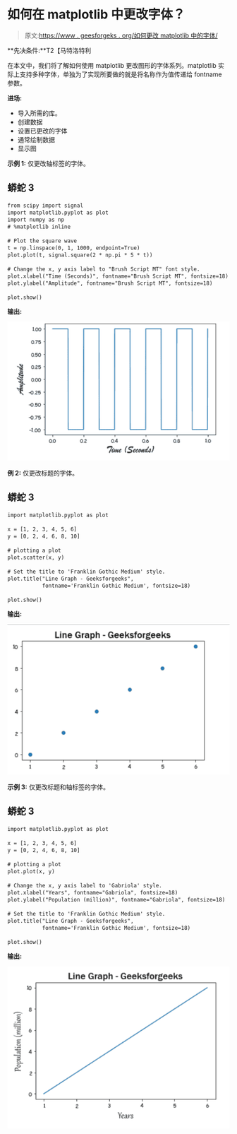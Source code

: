 # 如何在 matplotlib 中更改字体？

> 原文:[https://www . geesforgeks . org/如何更改 matplotlib 中的字体/](https://www.geeksforgeeks.org/how-to-change-fonts-in-matplotlib/)

**先决条件:**T2【马特洛特利

在本文中，我们将了解如何使用 matplotlib 更改图形的字体系列。matplotlib 实际上支持多种字体，单独为了实现所要做的就是将名称作为值传递给 fontname 参数。

**进场:**

*   导入所需的库。
*   创建数据
*   设置已更改的字体
*   通常绘制数据
*   显示图

**示例 1:** 仅更改轴标签的字体。

## 蟒蛇 3

```
from scipy import signal
import matplotlib.pyplot as plot
import numpy as np
# %matplotlib inline

# Plot the square wave
t = np.linspace(0, 1, 1000, endpoint=True)
plot.plot(t, signal.square(2 * np.pi * 5 * t))

# Change the x, y axis label to "Brush Script MT" font style.
plot.xlabel("Time (Seconds)", fontname="Brush Script MT", fontsize=18)
plot.ylabel("Amplitude", fontname="Brush Script MT", fontsize=18)

plot.show()
```

**输出:**

![](img/ba4ba48fb691871887e8683fa6f6a37f.png)

**例 2:** 仅更改标题的字体。

## 蟒蛇 3

```
import matplotlib.pyplot as plot

x = [1, 2, 3, 4, 5, 6]
y = [0, 2, 4, 6, 8, 10]

# plotting a plot
plot.scatter(x, y)

# Set the title to 'Franklin Gothic Medium' style.
plot.title("Line Graph - Geeksforgeeks",
           fontname='Franklin Gothic Medium', fontsize=18)

plot.show()
```

**输出:**

![](img/2b78e3c074c5cceaf471d6239d5633eb.png)

**示例 3:** 仅更改标题和轴标签的字体。

## 蟒蛇 3

```
import matplotlib.pyplot as plot

x = [1, 2, 3, 4, 5, 6]
y = [0, 2, 4, 6, 8, 10]

# plotting a plot
plot.plot(x, y)

# Change the x, y axis label to 'Gabriola' style.
plot.xlabel("Years", fontname="Gabriola", fontsize=18)
plot.ylabel("Population (million)", fontname="Gabriola", fontsize=18)

# Set the title to 'Franklin Gothic Medium' style.
plot.title("Line Graph - Geeksforgeeks",
           fontname='Franklin Gothic Medium', fontsize=18)

plot.show()
```

**输出:**

![](img/589edaaf34acf925efb7225699d941d5.png)